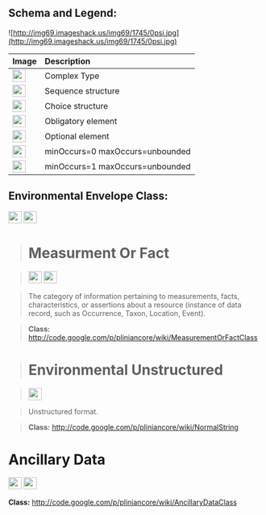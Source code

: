 <h2><b>Schema and Legend:</b></h2>



![http://img69.imageshack.us/img69/1745/0psi.jpg](http://img69.imageshack.us/img69/1745/0psi.jpg)


|Image|Description|
|:----|:----------|
|<img src='http://imageshack.us/a/img16/5397/multipleg.jpg' width='26' height='24' />|Complex Type|
|<img src='http://img6.imageshack.us/img6/1315/sequencej.jpg' width='26' height='24' />|Sequence structure|
|<img src='http://img266.imageshack.us/img266/2791/choice.jpg' width='26' height='24' />|Choice structure|
|<img src='http://img52.imageshack.us/img52/2777/elementkw.jpg' width='26' height='24' />|Obligatory element|
|<img src='http://img585.imageshack.us/img585/4808/optional.jpg' width='26' height='24' />|Optional element|
|<img src='http://img19.imageshack.us/img19/4356/infinitol.jpg' width='26' height='24' />|minOccurs=0 maxOccurs=unbounded|
|<img src='http://img198.imageshack.us/img198/6134/unoinfinito.jpg' width='26' height='24' />|minOccurs=1 maxOccurs=unbounded|


<h2><b>Environmental Envelope Class:</b></h2>

<img src='http://imageshack.us/a/img16/5397/multipleg.jpg' width='26' height='24' /> <img src='http://img6.imageshack.us/img6/1315/sequencej.jpg' width='26' height='24' />


> # Measurment Or Fact #

> <img src='http://imageshack.us/a/img16/5397/multipleg.jpg' width='26' height='24' /> <img src='http://img198.imageshack.us/img198/6134/unoinfinito.jpg' width='26' height='24' />

> The category of information pertaining to measurements, facts, characteristics, or assertions about a resource (instance of data record, such as Occurrence, Taxon, Location, Event).

> <b>Class:</b> http://code.google.com/p/pliniancore/wiki/MeasurementOrFactClass

> # Environmental Unstructured #

> <img src='http://imageshack.us/a/img16/5397/multipleg.jpg' width='26' height='24' />

> Unstructured format.

> <b>Class:</b> http://code.google.com/p/pliniancore/wiki/NormalString

# Ancillary Data #

<img src='http://imageshack.us/a/img16/5397/multipleg.jpg' width='26' height='24' /> <img src='http://img19.imageshack.us/img19/4356/infinitol.jpg' width='26' height='24' />

<b>Class:</b> http://code.google.com/p/pliniancore/wiki/AncillaryDataClass